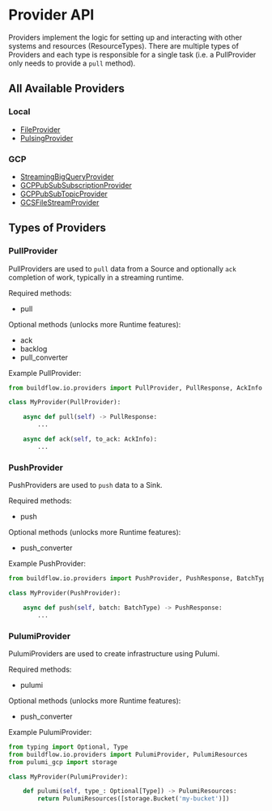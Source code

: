 # Provider API

Providers implement the logic for setting up and interacting with other systems and resources (ResourceTypes). There are multiple types of Providers and each type is responsible for a single task (i.e. a PullProvider only needs to provide a `pull` method). 


## All Available Providers

### Local
- [FileProvider](./local/file_provider#fileprovider)
- [PulsingProvider](./local/pulse_provider#pulsingprovider)

### GCP
- [StreamingBigQueryProvider](./gcp/gcp_bigquery#streamingbigqueryprovider)
- [GCPPubSubSubscriptionProvider](./gcp/gcp_pubsub#gcppubsubsubscriptionprovider)
- [GCPPubSubTopicProvider](./gcp/gcp_pubsub#gcppubsubtopicprovider)
- [GCSFileStreamProvider](./gcp/gcp_storage#gcsfilestreamprovider)


## Types of Providers

### PullProvider

PullProviders are used to `pull` data from a Source and optionally `ack` completion of work, typically in a streaming runtime.

Required methods:
- pull

Optional methods (unlocks more Runtime features):
- ack
- backlog
- pull_converter

Example PullProvider:
```python
from buildflow.io.providers import PullProvider, PullResponse, AckInfo

class MyProvider(PullProvider):

    async def pull(self) -> PullResponse:
        ...

    async def ack(self, to_ack: AckInfo):
        ...
```

### PushProvider

PushProviders are used to `push` data to a Sink.

Required methods:
- push

Optional methods (unlocks more Runtime features):
- push_converter

Example PushProvider:
```python
from buildflow.io.providers import PushProvider, PushResponse, BatchType

class MyProvider(PushProvider):

    async def push(self, batch: BatchType) -> PushResponse:
        ...
```

### PulumiProvider

PulumiProviders are used to create infrastructure using Pulumi.

Required methods:
- pulumi

Optional methods (unlocks more Runtime features):
- push_converter

Example PulumiProvider:
```python
from typing import Optional, Type
from buildflow.io.providers import PulumiProvider, PulumiResources
from pulumi_gcp import storage

class MyProvider(PulumiProvider):

    def pulumi(self, type_: Optional[Type]) -> PulumiResources:
        return PulumiResources([storage.Bucket('my-bucket')])
```